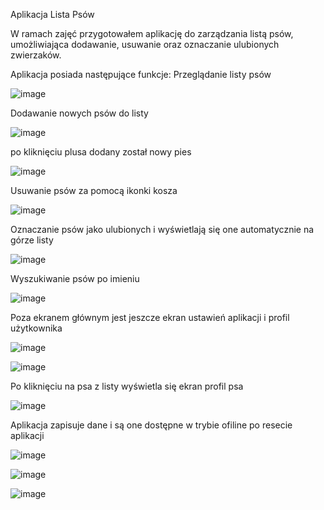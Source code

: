 Aplikacja Lista Psów

W ramach zajęć przygotowałem aplikację do zarządzania listą psów, umożliwiająca dodawanie, usuwanie oraz oznaczanie ulubionych zwierzaków.

Aplikacja posiada następujące funkcje:
Przeglądanie listy psów

![image](https://github.com/user-attachments/assets/6f7af162-8b0f-4553-94a1-8c3bf984b799)

Dodawanie nowych psów do listy


![image](https://github.com/user-attachments/assets/b5bb9016-f556-44c4-b962-a05deefaceb8)

po kliknięciu plusa dodany został nowy pies 

![image](https://github.com/user-attachments/assets/128f39c5-248f-4546-add2-0d149ee390da)


Usuwanie psów za pomocą ikonki kosza 

![image](https://github.com/user-attachments/assets/fb52fad0-f581-49b8-bb13-f27ef01a2e69)

Oznaczanie psów jako ulubionych i wyświetlają się one automatycznie na górze listy 

![image](https://github.com/user-attachments/assets/a7300499-2bec-480b-9f37-f98bf6442ab6)

Wyszukiwanie psów po imieniu

![image](https://github.com/user-attachments/assets/4ce3f4ef-7eaa-4ab2-a0a1-b14b0ec3547b)

Poza ekranem głównym jest jeszcze ekran ustawień aplikacji i profil użytkownika

![image](https://github.com/user-attachments/assets/c73bf7c7-cc7c-447d-a25d-2036a8410633)

![image](https://github.com/user-attachments/assets/97c139ce-4556-4701-b10f-e0363a2663c5)

Po kliknięciu na psa z listy wyświetla się ekran profil psa

![image](https://github.com/user-attachments/assets/41ec24b8-b17b-4aca-96e1-3b3af6b3b022)

Aplikacja zapisuje dane i są one dostępne w trybie ofiline po resecie aplikacji 

![image](https://github.com/user-attachments/assets/50672228-5120-422a-981b-5022752e3c55)

![image](https://github.com/user-attachments/assets/a5da1332-6097-4288-bf5a-366f826a8409)

![image](https://github.com/user-attachments/assets/350cd8f5-b5fb-4768-a063-20fe8d458379)



